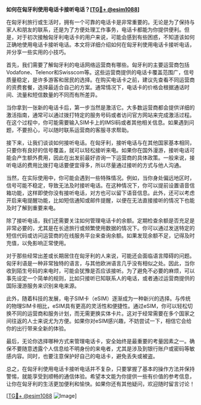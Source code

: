 **如何在匈牙利使用电话卡接听电话？[[TG💪+ @esim1088](https://t.me/s/esim1088)]**

在匈牙利旅行或生活时，拥有一个可靠的电话卡是非常重要的。无论是为了保持与家人和朋友的联系，还是为了方便处理工作事务，电话卡都能为你提供便利。但是，对于初次接触匈牙利电话卡的用户来说，可能会感到有些困惑，不知道该如何正确地使用电话卡接听电话。本文将详细介绍如何在匈牙利使用电话卡接听电话，并分享一些实用的小技巧。

首先，我们需要了解匈牙利的电话网络运营商有哪些。匈牙利的主要运营商包括Vodafone、Telenor和Swisscom等。这些运营商提供的电话卡覆盖范围广，信号质量稳定，是许多游客和居民的选择。在购买电话卡之前，建议先查看不同运营商的资费套餐，选择最适合自己的方案。通常情况下，电话卡的价格会根据通话时间、流量和短信数量的不同而有所差异。

当你拿到一张新的电话卡后，第一步当然是激活它。大多数运营商都会提供详细的激活指南，通常可以通过拨打特定的服务号码或者访问官方网站来完成激活过程。在这个过程中，你可能需要输入SIM卡上的IMSI码或者其他相关信息。如果遇到问题，不要担心，可以随时联系运营商的客服寻求帮助。

接下来，让我们谈谈如何接听电话。在匈牙利，接听电话与在其他国家基本相同，只要你有良好的信号覆盖，就可以轻松接听来电。如果你在国外漫游，接听电话可能会产生额外费用，因此在出发前最好咨询一下运营商的具体政策。一般来说，接听电话的费用比拨打电话要便宜得多，所以尽量通过接听的方式与他人沟通。

当然，在实际使用中，你可能会遇到一些特殊情况。例如，当你身处偏远地区时，信号可能不稳定，导致无法及时接听电话。在这种情况下，你可以提前设置语音信箱功能，这样即使你没有接听电话，对方也可以留下语音信息。此外，还可以考虑开启来电提醒功能，比如短信通知或邮件提醒，以便在无法直接接听的情况下也能及时了解到重要来电。

除了接听电话，我们还需要关注如何管理电话卡的余额。定期检查余额是否充足是非常必要的，尤其是在长途旅行或频繁使用数据的情况下。你可以通过发送特定的短信代码或访问运营商的在线服务平台来查询余额。如果发现余额不足，记得及时充值，以免影响正常使用。

对于那些经常出差或长期居住在匈牙利的人来说，可能还会面临语言障碍的问题。匈牙利语是一种非常独特的语言，与其他欧洲语言几乎没有相似之处。因此，当你收到陌生号码的来电时，可能会犹豫是否应该接听。为了避免不必要的麻烦，可以事先设定一个简单的规则，比如只接听已知联系人的电话，或者通过运营商提供的国际漫游服务来识别来电来源。

此外，随着科技的发展，电子SIM卡（eSIM）逐渐成为一种新兴的选择。与传统的物理SIM卡相比，eSIM具有更高的灵活性和便捷性。通过eSIM，你可以轻松切换不同的运营商和服务计划，而无需更换实体卡片。这对于经常需要在多个国家之间往返的人士来说尤为方便。如果你对eSIM感兴趣，不妨尝试一下，相信它会给你的出行带来全新的体验。

最后，无论你选择哪种方式来管理电话卡，安全始终是最重要的考量因素之一。确保不要随意透露个人信息给不明身份的来电者，尤其是涉及到银行账户或密码等敏感内容。同时，也要注意保护好自己的电话卡，避免丢失或被盗。

总之，在匈牙利使用电话卡接听电话并不复杂，只要掌握了基本的操作方法并保持警惕，就能享受到顺畅的通信体验。希望本文能为你提供一些有价值的参考信息，让你在匈牙利的生活更加便利和愉快。如果你还有其他疑问，欢迎随时留言讨论！

[[TG💪+ @esim1088](https://t.me/s/esim1088) ![Image](https://i.postimg.cc/4NQfJmqS/Snipaste-2025-05-13-00-14-12.png)]
